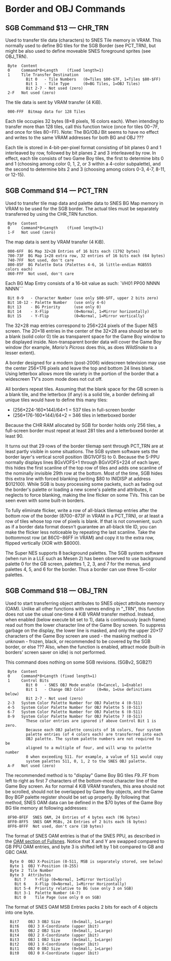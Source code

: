 # Border and OBJ Commands

## SGB Command $13 — CHR_TRN

Used to transfer tile data (characters) to SNES Tile memory in VRAM.
This normally used to define BG tiles for the SGB Border (see PCT_TRN),
but might be also used to define moveable SNES foreground sprites (see
OBJ_TRN).

```
 Byte  Content
 0     Command*8+Length    (fixed length=1)
 1     Tile Transfer Destination
         Bit 0   - Tile Numbers   (0=Tiles $00-$7F, 1=Tiles $80-$FF)
         Bit 1   - Tile Type      (0=BG Tiles, 1=OBJ Tiles)
         Bit 2-7 - Not used (zero)
 2-F   Not used (zero)
```

The tile data is sent by VRAM transfer (4 KiB).

```
 000-FFF  Bitmap data for 128 Tiles
```

Each tile occupies 32 bytes (8×8 pixels, 16 colors each). When intending
to transfer more than 128 tiles, call this function twice (once for
tiles $00-$7F, and once for tiles $80-$FF). Note: The BG/OBJ Bit seems
to have no effect and writes to the same VRAM addresses for both BG and
OBJ ???

Each tile is stored in 4-bit-per-pixel format consisting of bit planes 0 and 1 interleaved by row, followed by bit planes 2 and 3 interleaved by row.
In effect, each tile consists of two Game Boy tiles, the first to determine bits 0 and 1 (choosing among color 0, 1, 2, or 3 within a 4-color subpalette), and the second to determine bits 2 and 3 (choosing among colors 0-3, 4-7, 8-11, or 12-15).

## SGB Command $14 — PCT_TRN

Used to transfer tile map data and palette data to SNES BG Map memory in
VRAM to be used for the SGB border. The actual tiles must be separately
transferred by using the CHR_TRN function.

```
 Byte  Content
 0     Command*8+Length    (fixed length=1)
 1-F   Not used (zero)
```

The map data is sent by VRAM transfer (4 KiB).

```
 000-6FF  BG Map 32×28 Entries of 16 bits each (1792 bytes)
 700-73F  BG Map 1×28 extra row, 32 entries of 16 bits each (64 bytes)
 740-7FF  Not used, don't care
 800-85F  BG Palette Data (Palettes 4-6, 16 little-endian RGB555 colors each)
 860-FFF  Not used, don't care
```

Each BG Map Entry consists of a 16-bit value as such:
`VH01 PP00 NNNN NNNN```

```
 Bit 0-9   - Character Number (use only $00-$FF, upper 2 bits zero)
 Bit 10-12 - Palette Number   (use only 4-6)
 Bit 13    - BG Priority      (use only 0)
 Bit 14    - X-Flip           (0=Normal, 1=Mirror horizontally)
 Bit 15    - Y-Flip           (0=Normal, 1=Mirror vertically)
```

The 32×28 map entries correspond to 256×224 pixels of the Super NES
screen. The 20×18 entries in the center of the 32×28 area should be set
to a blank (solid color 0) tile as transparent space for the Game Boy
window to be displayed inside. Non-transparent border data will cover
the Game Boy window (for example, *Mario's Picross* does this, as does
*WildSnake* to a lesser extent).

A border designed for a modern (post-2006) widescreen television may use the center 256×176 pixels and leave the top and bottom 24 lines blank.
Using letterbox allows more tile variety in the portion of the border that a widescreen TV's zoom mode does not cut off.

All borders repeat tiles. Assuming that the blank space for the GB
screen is a blank tile, and the letterbox (if any) is a solid tile, a
border defining all unique tiles would have to define this many tiles:

-   (256\*224-160\*144)/64+1 = 537 tiles in full-screen border
-   (256\*176-160\*144)/64+2 = 346 tiles in letterboxed border

Because the CHR RAM allocated by SGB for border holds only 256 tiles, a full-screen border must repeat at least 281 tiles and a letterboxed border at least 90.

It turns out that 29 rows of the border tilemap sent through PCT_TRN are at least partly visible in some situations.
The SGB system software sets the border layer's vertical scroll position (BG1VOFS) to 0.
Because the S-PPU normally displays lines BGxVOFS+1 through BGxVOFS+224 of each layer, this hides the first scanline of the top row of tiles and adds one scanline of the nominally invisible 29th row at the bottom.
Most of the time, SGB hides this extra line with forced blanking (writing $80 to INIDISP at address $012100).
While SGB is busy processing some packets, such as fading out the border's palette or loading a new scene's palette and attributes, it neglects to force blanking, making the line flicker on some TVs.
This can be seen even with some built-in borders.

To fully eliminate flicker, write a row of all-black tilemap entries after the bottom row of the border ($8700-$873F in VRAM in a PCT_TRN), or at least a row of tiles whose top row of pixels is blank.
If that is not convenient, such as if a border data format doesn't guarantee an all-black tile ID, you can make the flicker less noticeable by repeating the last scanline.
Take the bottommost row (at $86C0-$86FF in VRAM) and copy it to the extra row, flipped vertically (XOR with $8000).

The Super NES supports 8 background palettes.
The SGB system software (when run in a LLE such as Mesen 2) has been observed to use background palette 0 for the GB screen, palettes 1, 2, 3, and 7 for the menus, and palettes 4, 5, and 6 for the border.
Thus a border can use three 15-color palettes.

## SGB Command $18 — OBJ_TRN

Used to start transferring object attributes to SNES object attribute memory (OAM). Unlike all other
functions with names ending in "\_TRN", this function does not use the usual
one-time 4 KiB VRAM transfer method. Instead, when enabled (below
execute bit set to 1), data is continuously (each frame) read out from the
lower character line of the Game Boy screen. To suppress garbage on the
display, the lower line is masked, and only the upper 20×17 characters
of the Game Boy screen are used - the masking method is unknown - frozen,
black, or recommended to be covered by the SGB border, or else ??? Also,
when the function is enabled, attract mode (built-in borders' screen saver on idle) is not performed.

This command does nothing on some SGB revisions. (SGBv2, SGB2?)

```
 Byte  Content
 0     Command*8+Length (fixed length=1)
 1     Control Bits
         Bit 0   - SNES OBJ Mode enable (0=Cancel, 1=Enable)
         Bit 1   - Change OBJ Color     (0=No, 1=Use definitions below)
         Bit 2-7 - Not used (zero)
 2-3   System Color Palette Number for OBJ Palette 4 (0-511)
 4-5   System Color Palette Number for OBJ Palette 5 (0-511)
 6-7   System Color Palette Number for OBJ Palette 6 (0-511)
 8-9   System Color Palette Number for OBJ Palette 7 (0-511)
         These color entries are ignored if above Control Bit 1 is zero.
         Because each OBJ palette consists of 16 colors, four system
         palette entries (of 4 colors each) are transferred into each
         OBJ palette. The system palette numbers are not required to be
         aligned to a multiple of four, and will wrap to palette number
         0 when exceeding 511. For example, a value of 511 would copy
         system palettes 511, 0, 1, 2 to the SNES OBJ palette.
 A-F   Not used (zero)
```

The recommended method is to "display" Game Boy BG tiles $F9..$FF from
left to right as first 7 characters of the bottom-most character line of
the Game Boy screen. As for normal 4 KiB VRAM transfers, this area
should not be scrolled, should not be overlapped by Game Boy objects, and
the Game Boy BGP palette register should be set up properly. By following
that method, SNES OAM data can be defined in the $70 bytes of the
Game Boy BG tile memory at following addresses:

```
 8F90-8FEF  SNES OAM, 24 Entries of 4 bytes each (96 bytes)
 8FF0-8FF5  SNES OAM MSBs, 24 Entries of 2 bits each (6 bytes)
 8FF6-8FFF  Not used, don't care (10 bytes)
```

The format of SNES OAM entries is that of the SNES PPU, as described in
the [OAM section of Fullsnes](https://problemkaputt.de/fullsnes.htm#snesppuspritesobjs).
Notice that X and Y are swapped compared to GB PPU OAM entries,
and byte 3 is shifted left by 1 bit compared to GB and GBC OAM.

```
  Byte 0  OBJ X-Position (0-511, MSB is separately stored, see below)
  Byte 1  OBJ Y-Position (0-255)
  Byte 2  Tile Number
  Byte 3  Attributes
    Bit 7    Y-Flip (0=Normal, 1=Mirror Vertically)
    Bit 6    X-Flip (0=Normal, 1=Mirror Horizontally)
    Bit 5-4  Priority relative to BG (use only 3 on SGB)
    Bit 3-1  Palette Number (4-7)
    Bit 0    Tile Page (use only 0 on SGB)
```

The format of SNES OAM MSB Entries packs 2 bits for each of 4 objects
into one byte.

```
  Bit7    OBJ 3 OBJ Size     (0=Small, 1=Large)
  Bit6    OBJ 3 X-Coordinate (upper 1bit)
  Bit5    OBJ 2 OBJ Size     (0=Small, 1=Large)
  Bit4    OBJ 2 X-Coordinate (upper 1bit)
  Bit3    OBJ 1 OBJ Size     (0=Small, 1=Large)
  Bit2    OBJ 1 X-Coordinate (upper 1bit)
  Bit1    OBJ 0 OBJ Size     (0=Small, 1=Large)
  Bit0    OBJ 0 X-Coordinate (upper 1bit)
```
